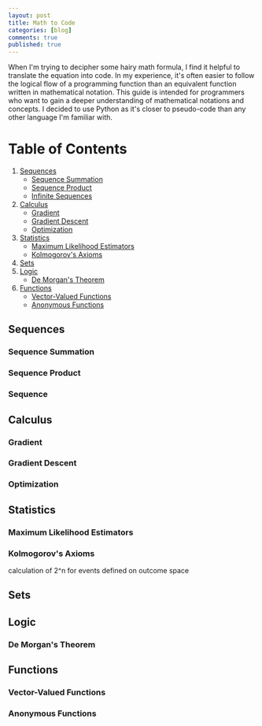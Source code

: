 ```yaml
---
layout: post
title: Math to Code
categories: [blog]
comments: true
published: true
---
```

<script src="https://cdnjs.cloudflare.com/ajax/libs/mathjax/2.7.0/MathJax.js?config=TeX-AMS-MML_HTMLorMML" type="text/javascript"></script>

When I'm trying to decipher some hairy math formula, I find it helpful to translate the equation into code. In my experience, it's often easier to follow the logical flow of a programming function than an equivalent function written in mathematical notation. This guide is intended for programmers who want to gain a deeper understanding of mathematical notations and concepts. I decided to use Python as it's closer to pseudo-code than any other language I'm familiar with.

# Table of Contents

1. [Sequences](#sequences)
    - [Sequence Summation](#sequence-summation)
    - [Sequence Product](#sequence-product)
    - [Infinite Sequences](#infinite-sequences)
2. [Calculus](#calculus)
    - [Gradient](#gradient)
    - [Gradient Descent](#gradient-descent)
    - [Optimization](#optimization)
3. [Statistics](#statistics)
    - [Maximum Likelihood Estimators](#maximum-likelihood-estimators)
    - [Kolmogorov's Axioms](#kolmogorov's-axioms)
4. [Sets](#sets)
5. [Logic](#logic)
    - [De Morgan's Theorem](#de-morgan's-theorem)
6. [Functions](#functions)
    - [Vector-Valued Functions](#vector-valued-functions)
    - [Anonymous Functions](#anonymous-functions)


## Sequences
### Sequence Summation

### Sequence Product

### Sequence


## Calculus
### Gradient

### Gradient Descent

### Optimization


## Statistics
### Maximum Likelihood Estimators

### Kolmogorov's Axioms
calculation of 2^n for events defined on outcome space


## Sets


## Logic
### De Morgan's Theorem


## Functions
### Vector-Valued Functions

### Anonymous Functions


